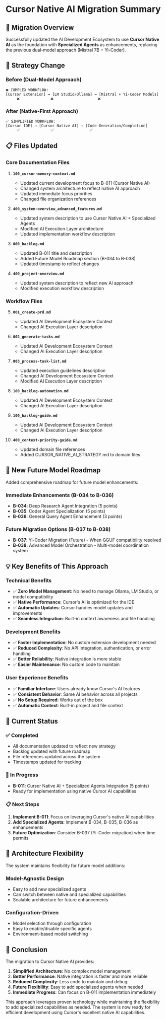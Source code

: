 <!-- CONTEXT_REFERENCE: 400_context-priority-guide.md -->
<!-- MODULE_REFERENCE: 400_migration-upgrade-guide_ai_model_upgrade_procedures.md -->
<!-- MODULE_REFERENCE: 400_system-overview_system_architecture_macro_view.md -->
<!-- MODULE_REFERENCE: 400_deployment-environment-guide.md -->

# Cursor Native AI Migration Summary

## 🎯 **Migration Overview**

Successfully updated the AI Development Ecosystem to use **Cursor Native AI** as the foundation with **Specialized Agents** as enhancements, replacing the previous dual-model approach (Mistral 7B + Yi-Coder).

## 🔄 **Strategy Change**

### **Before (Dual-Model Approach)**
```
❌ COMPLEX WORKFLOW:
[Cursor Extension] → [LM Studio/Ollama] → [Mistral + Yi-Coder Models]
     ❌              ❌                    ❌
```

### **After (Native-First Approach)**
```
✅ SIMPLIFIED WORKFLOW:
[Cursor IDE] → [Cursor Native AI] → [Code Generation/Completion]
     ✅              ✅                ✅
```

## 📋 **Files Updated**

### **Core Documentation Files**
1. **`100_cursor-memory-context.md`**
   - Updated current development focus to B-011 (Cursor Native AI)
   - Changed system architecture to reflect native AI approach
   - Updated immediate focus priorities
   - Changed file organization references

2. **`400_system-overview_advanced_features.md`**
   - Updated system description to use Cursor Native AI + Specialized Agents
   - Modified AI Execution Layer architecture
   - Updated implementation workflow description

3. **`000_backlog.md`**
   - Updated B-011 title and description
   - Added Future Model Roadmap section (B-034 to B-038)
   - Updated timestamp to reflect changes

4. **`400_project-overview.md`**
   - Updated system description to reflect new AI approach
   - Modified execution workflow description

### **Workflow Files**
5. **`001_create-prd.md`**
   - Updated AI Development Ecosystem Context
   - Changed AI Execution Layer description

6. **`002_generate-tasks.md`**
   - Updated AI Development Ecosystem Context
   - Changed AI Execution Layer description

7. **`003_process-task-list.md`**
   - Updated execution guidelines description
   - Changed AI Development Ecosystem Context
   - Modified AI Execution Layer description

8. **`100_backlog-automation.md`**
   - Updated AI Development Ecosystem Context
   - Changed AI Execution Layer description

9. **`100_backlog-guide.md`**
   - Updated AI Development Ecosystem Context
   - Changed AI Execution Layer description

10. **`400_context-priority-guide.md`**
    - Updated domain file references
    - Added CURSOR_NATIVE_AI_STRATEGY.md to domain files

## 🚀 **New Future Model Roadmap**

Added comprehensive roadmap for future model enhancements:

### **Immediate Enhancements (B-034 to B-036)**
- **B-034**: Deep Research Agent Integration (5 points)
- **B-035**: Coder Agent Specialization (5 points)  
- **B-036**: General Query Agent Enhancement (3 points)

### **Future Migration Options (B-037 to B-038)**
- **B-037**: Yi-Coder Migration (Future) - When GGUF compatibility resolved
- **B-038**: Advanced Model Orchestration - Multi-model coordination system

## 💡 **Key Benefits of This Approach**

### **Technical Benefits**
- ✅ **Zero Model Management**: No need to manage Ollama, LM Studio, or model compatibility
- ✅ **Native Performance**: Cursor's AI is optimized for the IDE
- ✅ **Automatic Updates**: Cursor handles model updates and improvements
- ✅ **Seamless Integration**: Built-in context awareness and file handling

### **Development Benefits**
- ✅ **Faster Implementation**: No custom extension development needed
- ✅ **Reduced Complexity**: No API integration, authentication, or error handling
- ✅ **Better Reliability**: Native integration is more stable
- ✅ **Easier Maintenance**: No custom code to maintain

### **User Experience Benefits**
- ✅ **Familiar Interface**: Users already know Cursor's AI features
- ✅ **Consistent Behavior**: Same AI behavior across all projects
- ✅ **No Setup Required**: Works out of the box
- ✅ **Automatic Context**: Built-in project and file context

## 🎯 **Current Status**

### **✅ Completed**
- All documentation updated to reflect new strategy
- Backlog updated with future roadmap
- File references updated across the system
- Timestamps updated for tracking

### **🔄 In Progress**
- **B-011**: Cursor Native AI + Specialized Agents Integration (5 points)
- Ready for implementation using native Cursor AI capabilities

### **📋 Next Steps**
1. **Implement B-011**: Focus on leveraging Cursor's native AI capabilities
2. **Add Specialized Agents**: Implement B-034, B-035, B-036 as enhancements
3. **Future Optimization**: Consider B-037 (Yi-Coder migration) when time permits

## 🔧 **Architecture Flexibility**

The system maintains flexibility for future model additions:

### **Model-Agnostic Design**
- Easy to add new specialized agents
- Can switch between native and specialized capabilities
- Scalable architecture for future enhancements

### **Configuration-Driven**
- Model selection through configuration
- Easy to enable/disable specific agents
- Environment-based model switching

## 🎉 **Conclusion**

The migration to Cursor Native AI provides:

1. **Simplified Architecture**: No complex model management
2. **Better Performance**: Native integration is faster and more reliable
3. **Reduced Complexity**: Less code to maintain and debug
4. **Future Flexibility**: Easy to add specialized agents when needed
5. **Immediate Progress**: Can focus on B-011 implementation immediately

This approach leverages proven technology while maintaining the flexibility to add specialized capabilities as needed. The system is now ready for efficient development using Cursor's excellent native AI capabilities. 